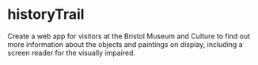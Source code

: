 # historyTrail

Create a web app for visitors at the Bristol Museum and Culture to find out more information about the objects and paintings on display, including a screen reader for the visually impaired.

